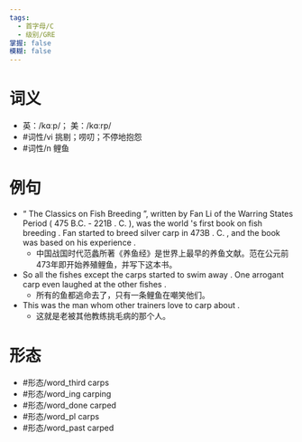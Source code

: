 ```yaml
---
tags:
  - 首字母/C
  - 级别/GRE
掌握: false
模糊: false
---
```

# 词义
- 英：/kɑːp/； 美：/kɑːrp/
- #词性/vi  挑剔；唠叨；不停地抱怨
- #词性/n  鲤鱼
# 例句
- “ The Classics on Fish Breeding ”, written by Fan Li of the Warring States Period ( 475 B.C. - 221B . C. ), was the world 's first book on fish breeding . Fan started to breed silver carp in 473B . C. , and the book was based on his experience .
	- 中国战国时代范蠡所著《养鱼经》是世界上最早的养鱼文献。范在公元前473年即开始养殖鲤鱼，并写下这本书。
- So all the fishes except the carps started to swim away . One arrogant carp even laughed at the other fishes .
	- 所有的鱼都逃命去了，只有一条鲤鱼在嘲笑他们。
- This was the man whom other trainers love to carp about .
	- 这就是老被其他教练挑毛病的那个人。
# 形态
- #形态/word_third carps
- #形态/word_ing carping
- #形态/word_done carped
- #形态/word_pl carps
- #形态/word_past carped
